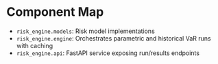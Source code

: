 # Component Map

- `risk_engine.models`: Risk model implementations
- `risk_engine.engine`: Orchestrates parametric and historical VaR runs with caching
- `risk_engine.api`: FastAPI service exposing run/results endpoints

